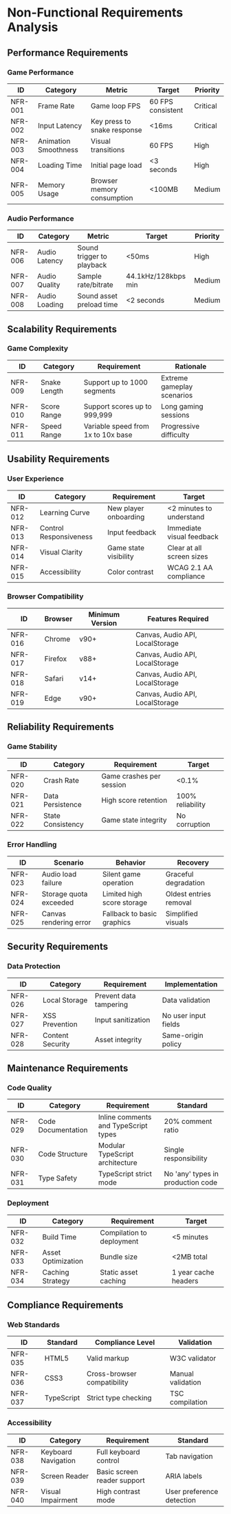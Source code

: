 # Non-Functional Requirements Analysis

## Performance Requirements

### Game Performance
| ID | Category | Metric | Target | Priority |
|---|---|---|---|---|
| NFR-001 | Frame Rate | Game loop FPS | 60 FPS consistent | Critical |
| NFR-002 | Input Latency | Key press to snake response | <16ms | Critical |
| NFR-003 | Animation Smoothness | Visual transitions | 60 FPS | High |
| NFR-004 | Loading Time | Initial page load | <3 seconds | High |
| NFR-005 | Memory Usage | Browser memory consumption | <100MB | Medium |

### Audio Performance
| ID | Category | Metric | Target | Priority |
|---|---|---|---|---|
| NFR-006 | Audio Latency | Sound trigger to playback | <50ms | High |
| NFR-007 | Audio Quality | Sample rate/bitrate | 44.1kHz/128kbps min | Medium |
| NFR-008 | Audio Loading | Sound asset preload time | <2 seconds | Medium |

## Scalability Requirements

### Game Complexity
| ID | Category | Requirement | Rationale |
|---|---|---|---|
| NFR-009 | Snake Length | Support up to 1000 segments | Extreme gameplay scenarios |
| NFR-010 | Score Range | Support scores up to 999,999 | Long gaming sessions |
| NFR-011 | Speed Range | Variable speed from 1x to 10x base | Progressive difficulty |

## Usability Requirements

### User Experience
| ID | Category | Requirement | Target |
|---|---|---|---|
| NFR-012 | Learning Curve | New player onboarding | <2 minutes to understand |
| NFR-013 | Control Responsiveness | Input feedback | Immediate visual feedback |
| NFR-014 | Visual Clarity | Game state visibility | Clear at all screen sizes |
| NFR-015 | Accessibility | Color contrast | WCAG 2.1 AA compliance |

### Browser Compatibility
| ID | Browser | Minimum Version | Features Required |
|---|---|---|---|
| NFR-016 | Chrome | v90+ | Canvas, Audio API, LocalStorage |
| NFR-017 | Firefox | v88+ | Canvas, Audio API, LocalStorage |
| NFR-018 | Safari | v14+ | Canvas, Audio API, LocalStorage |
| NFR-019 | Edge | v90+ | Canvas, Audio API, LocalStorage |

## Reliability Requirements

### Game Stability
| ID | Category | Requirement | Target |
|---|---|---|---|
| NFR-020 | Crash Rate | Game crashes per session | <0.1% |
| NFR-021 | Data Persistence | High score retention | 100% reliability |
| NFR-022 | State Consistency | Game state integrity | No corruption |

### Error Handling
| ID | Scenario | Behavior | Recovery |
|---|---|---|---|
| NFR-023 | Audio load failure | Silent game operation | Graceful degradation |
| NFR-024 | Storage quota exceeded | Limited high score storage | Oldest entries removal |
| NFR-025 | Canvas rendering error | Fallback to basic graphics | Simplified visuals |

## Security Requirements

### Data Protection
| ID | Category | Requirement | Implementation |
|---|---|---|---|
| NFR-026 | Local Storage | Prevent data tampering | Data validation |
| NFR-027 | XSS Prevention | Input sanitization | No user input fields |
| NFR-028 | Content Security | Asset integrity | Same-origin policy |

## Maintenance Requirements

### Code Quality
| ID | Category | Requirement | Standard |
|---|---|---|---|
| NFR-029 | Code Documentation | Inline comments and TypeScript types | 20% comment ratio |
| NFR-030 | Code Structure | Modular TypeScript architecture | Single responsibility |
| NFR-031 | Type Safety | TypeScript strict mode | No 'any' types in production code |

### Deployment
| ID | Category | Requirement | Target |
|---|---|---|---|
| NFR-032 | Build Time | Compilation to deployment | <5 minutes |
| NFR-033 | Asset Optimization | Bundle size | <2MB total |
| NFR-034 | Caching Strategy | Static asset caching | 1 year cache headers |

## Compliance Requirements

### Web Standards
| ID | Standard | Compliance Level | Validation |
|---|---|---|---|
| NFR-035 | HTML5 | Valid markup | W3C validator |
| NFR-036 | CSS3 | Cross-browser compatibility | Manual validation |
| NFR-037 | TypeScript | Strict type checking | TSC compilation |

### Accessibility
| ID | Category | Requirement | Standard |
|---|---|---|---|
| NFR-038 | Keyboard Navigation | Full keyboard control | Tab navigation |
| NFR-039 | Screen Reader | Basic screen reader support | ARIA labels |
| NFR-040 | Visual Impairment | High contrast mode | User preference detection |